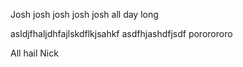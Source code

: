 Josh josh josh josh josh all day long

asldjfhaljdhfajlskdflkjsahkf
asdfhjashdfjsdf
pororororo

All hail Nick
